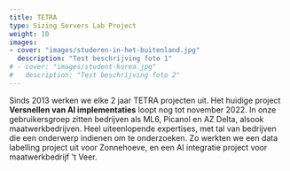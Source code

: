 ```yaml
---
title: TETRA
type: Sizing Servers Lab Project
weight: 10
images:
- cover: "images/studeren-in-het-buitenland.jpg"
  description: "Test beschrijving foto 1"
# - cover: "images/student-korea.jpg"
#   description: "Test beschrijving foto 2"
---
```


Sinds 2013 werken we elke 2 jaar TETRA projecten uit. Het huidige project **Versnellen van AI implementaties** loopt nog tot november 2022.
In onze gebruikersgroep zitten bedrijven als ML6, Picanol en AZ Delta, alsook maatwerkbedrijven. Heel uiteenlopende expertises, met tal van bedrijven die een onderwerp indienen om te onderzoeken.
Zo werkten we een data labelling project uit voor Zonnehoeve, en een AI integratie project voor maatwerkbedrijf 't Veer.

